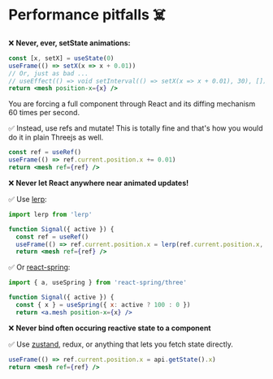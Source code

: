 # Performance pitfalls ☠️

❌ **Never, ever, setState animations:**

```jsx
const [x, setX] = useState(0)
useFrame(() => setX(x => x + 0.01))
// Or, just as bad ...
// useEffect(() => void setInterval(() => setX(x => x + 0.01), 30), [])
return <mesh position-x={x} />
```

You are forcing a full component through React and its diffing mechanism 60 times per second.

✅ Instead, use refs and mutate! This is totally fine and that's how you would do it in plain Threejs as well.

```jsx
const ref = useRef()
useFrame(() => ref.current.position.x += 0.01)
return <mesh ref={ref} />
```

❌ **Never let React anywhere near animated updates!**

✅ Use [lerp](https://github.com/mattdesl/lerp):

```jsx
import lerp from 'lerp'

function Signal({ active }) {
  const ref = useRef()
  useFrame(() => ref.current.position.x = lerp(ref.current.position.x, active ? 100 : 0, 0.1))
  return <mesh ref={ref} />
```

✅ Or [react-spring](https://github.com/react-spring/react-spring):

```jsx
import { a, useSpring } from 'react-spring/three'

function Signal({ active }) {
  const { x } = useSpring({ x: active ? 100 : 0 })
  return <a.mesh position-x={x} />
```

❌ **Never bind often occuring reactive state to a component**

✅ Use [zustand](https://github.com/react-spring/zustand), redux, or anything that lets you fetch state directly. 

```jsx
useFrame(() => ref.current.position.x = api.getState().x)
return <mesh ref={ref} />
```
